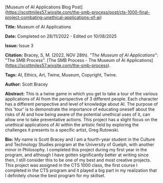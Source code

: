 [Museum of AI Applications Blog Post] (https://scottmiles57.wixsite.com/the-smb-process/post/cts-1000-final-project-combating-unethical-applications-of-ai)

**Title:** Museum of AI Applications

**Date:** Completed on 28/11/2022 - Edited on 10/08/2025 

**Issue:** Issue 3

**Citation:** Bracey, S, M. (2022, NOV 28th). *"The Museum of AI Applications"*: "The SMB Process". [The SMB Process - The Museum of AI Applications] (https://scottmiles57.wixsite.com/the-smb-process). 

**Tags:** AI, Ethics, Art, Twine, Museum, Copyright, Twine.

**Author:** Scott Bracey

**Abstract:** This is a twine game in which you get to take a tour of the various applications of AI from the perspective of 3 different people. Each character has a different perspective and level of knowledge about AI. The purpose of this 'tour' is to demonstrate the importance of educating oneself about the risks of AI and how being aware of the potential unethical uses of it, can allow one to take preventative actions. This project has a slight focus on the unethical applications of AI within the artistic field by exploring the challenges it presents to a specific artist, Greg Rutowski.  

**Bio:** My name is Scott Bracey and I am a fourth-year student in the Culture and Technology Studies program at the University of Guelph, with another minor in Philosophy. I completed this project during my first year in the program, and although I have gotten significantly better at writing since then, I still consider this to be one of my best and most creative projects. This project was assigned in the CTS 1000 class, the first course I completed in the CTS program and it played a big part in my realization that I definitely chose the best program for my skillset. 

